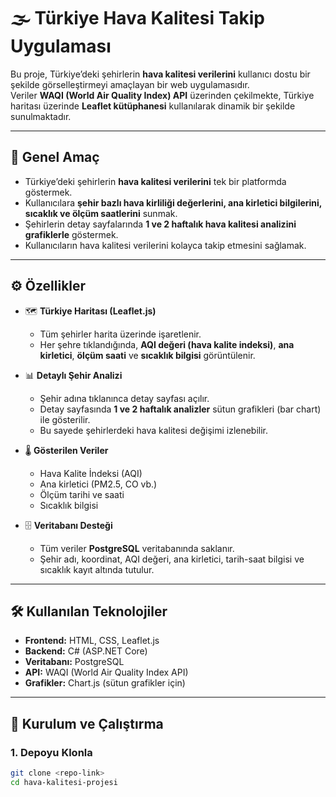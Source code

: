 # 🌫️ Türkiye Hava Kalitesi Takip Uygulaması

Bu proje, Türkiye’deki şehirlerin **hava kalitesi verilerini** kullanıcı dostu bir şekilde görselleştirmeyi amaçlayan bir web uygulamasıdır.  
Veriler **WAQI (World Air Quality Index) API** üzerinden çekilmekte, Türkiye haritası üzerinde **Leaflet kütüphanesi** kullanılarak dinamik bir şekilde sunulmaktadır.  

---

## 🎯 Genel Amaç
- Türkiye’deki şehirlerin **hava kalitesi verilerini** tek bir platformda göstermek.  
- Kullanıcılara **şehir bazlı hava kirliliği değerlerini, ana kirletici bilgilerini, sıcaklık ve ölçüm saatlerini** sunmak.  
- Şehirlerin detay sayfalarında **1 ve 2 haftalık hava kalitesi analizini grafiklerle** göstermek.  
- Kullanıcıların hava kalitesi verilerini kolayca takip etmesini sağlamak.  

---

## ⚙️ Özellikler
- 🗺️ **Türkiye Haritası (Leaflet.js)**  
  - Tüm şehirler harita üzerinde işaretlenir.  
  - Her şehre tıklandığında, **AQI değeri (hava kalite indeksi)**, **ana kirletici**, **ölçüm saati** ve **sıcaklık bilgisi** görüntülenir.  

- 📊 **Detaylı Şehir Analizi**  
  - Şehir adına tıklanınca detay sayfası açılır.  
  - Detay sayfasında **1 ve 2 haftalık analizler** sütun grafikleri (bar chart) ile gösterilir.  
  - Bu sayede şehirlerdeki hava kalitesi değişimi izlenebilir.  

- 🌡️ **Gösterilen Veriler**  
  - Hava Kalite İndeksi (AQI)  
  - Ana kirletici (PM2.5, CO vb.)  
  - Ölçüm tarihi ve saati  
  - Sıcaklık bilgisi  

- 🗄️ **Veritabanı Desteği**  
  - Tüm veriler **PostgreSQL** veritabanında saklanır.  
  - Şehir adı, koordinat, AQI değeri, ana kirletici, tarih-saat bilgisi ve sıcaklık kayıt altında tutulur.  

---

## 🛠️ Kullanılan Teknolojiler
- **Frontend:** HTML, CSS, Leaflet.js  
- **Backend:** C# (ASP.NET Core)  
- **Veritabanı:** PostgreSQL  
- **API:** WAQI (World Air Quality Index API)  
- **Grafikler:** Chart.js (sütun grafikler için)  

---

## 🚀 Kurulum ve Çalıştırma

### 1. Depoyu Klonla
```bash
git clone <repo-link>
cd hava-kalitesi-projesi
